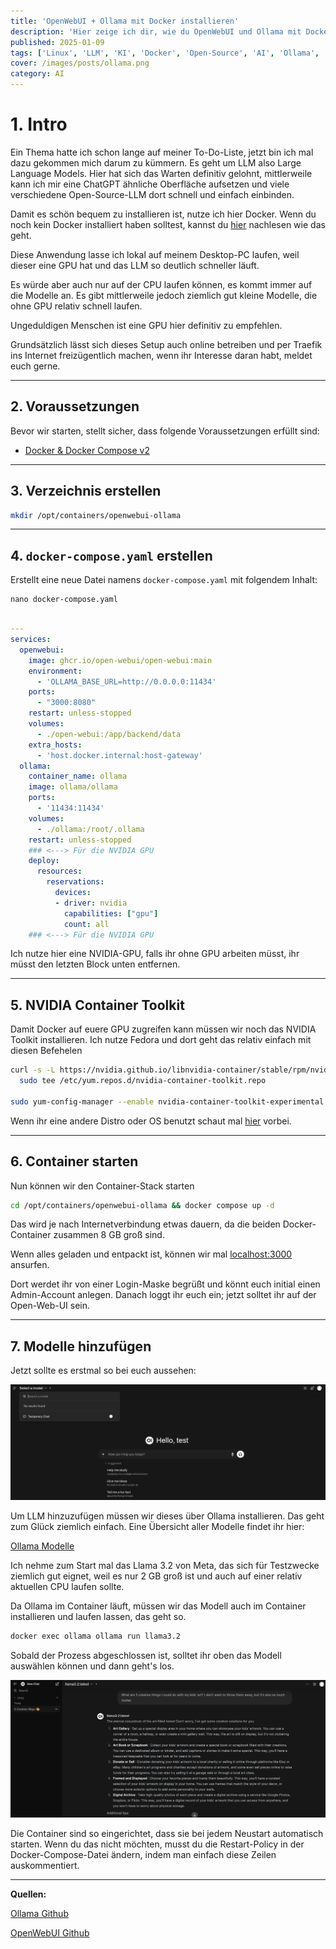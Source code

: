 ```yaml
---
title: 'OpenWebUI + Ollama mit Docker installieren'
description: 'Hier zeige ich dir, wie du OpenWebUI und Ollama mit Docker installieren kannst. So bekommst du eine ChatGPT ähnliche WebGUI.'
published: 2025-01-09
tags: ['Linux', 'LLM', 'KI', 'Docker', 'Open-Source', 'AI', 'Ollama', 'Openwebui']
cover: /images/posts/ollama.png
category: AI
---
```

# 1. Intro

Ein Thema hatte ich schon lange auf meiner To-Do-Liste, jetzt bin ich mal dazu gekommen mich darum zu kümmern. 
Es geht um LLM also Large Language Models. 
Hier hat sich das Warten definitiv gelohnt, mittlerweile kann ich mir eine ChatGPT ähnliche Oberfläche aufsetzen und viele verschiedene Open-Source-LLM dort schnell und einfach einbinden.

Damit es schön bequem zu installieren ist, nutze ich hier Docker.
Wenn du noch kein Docker installiert haben solltest, kannst du [hier](/posts/server-setup#5-docker-und-docker-compose) nachlesen wie das geht.

Diese Anwendung lasse ich lokal auf meinem Desktop-PC laufen, weil dieser eine GPU hat und das LLM so deutlich schneller läuft.

Es würde aber auch nur auf der CPU laufen können, es kommt immer auf die Modelle an. Es gibt mittlerweile jedoch ziemlich gut kleine Modelle, die ohne GPU relativ schnell laufen.

Ungeduldigen Menschen ist eine GPU hier definitiv zu empfehlen.

Grundsätzlich lässt sich dieses Setup auch online betreiben und per Traefik ins Internet freizügentlich machen, wenn ihr Interesse daran habt, meldet euch gerne.

---

## 2. Voraussetzungen

Bevor wir starten, stellt sicher, dass folgende Voraussetzungen erfüllt sind:

- [Docker & Docker Compose v2](/posts/server-setup#5-docker-und-docker-compose)

---

## 3. Verzeichnis erstellen

```bash
mkdir /opt/containers/openwebui-ollama
```

---

## 4. `docker-compose.yaml` erstellen

Erstellt eine neue Datei namens `docker-compose.yaml` mit folgendem Inhalt:

```shell
nano docker-compose.yaml
```

```yaml title="docker-compose.yaml"

---
services:
  openwebui:
    image: ghcr.io/open-webui/open-webui:main
    environment:
      - 'OLLAMA_BASE_URL=http://0.0.0.0:11434'
    ports:
      - "3000:8080"
    restart: unless-stopped
    volumes:
      - ./open-webui:/app/backend/data
    extra_hosts:
      - 'host.docker.internal:host-gateway'
  ollama:
    container_name: ollama
    image: ollama/ollama  
    ports:
      - '11434:11434'
    volumes:
      - ./ollama:/root/.ollama
    restart: unless-stopped
    ### <---> Für die NVIDIA GPU
    deploy:
      resources:
        reservations:
          devices:
          - driver: nvidia
            capabilities: ["gpu"]
            count: all
    ### <---> Für die NVIDIA GPU

``` 

Ich nutze hier eine NVIDIA-GPU, falls ihr ohne GPU arbeiten müsst, ihr müsst den letzten Block unten entfernen.

---

## 5. NVIDIA Container Toolkit

Damit Docker auf euere GPU zugreifen kann müssen wir noch das NVIDIA Toolkit installieren. Ich nutze Fedora und dort geht das relativ einfach mit diesen Befehelen

```bash
curl -s -L https://nvidia.github.io/libnvidia-container/stable/rpm/nvidia-container-toolkit.repo | \
  sudo tee /etc/yum.repos.d/nvidia-container-toolkit.repo

sudo yum-config-manager --enable nvidia-container-toolkit-experimental
```

Wenn ihr eine andere Distro oder OS benutzt schaut mal [hier](https://docs.nvidia.com/datacenter/cloud-native/container-toolkit/latest/install-guide.html) vorbei.

---

## 6. Container starten

Nun können wir den Container-Stack starten

```bash
cd /opt/containers/openwebui-ollama && docker compose up -d
```

Das wird je nach Internetverbindung etwas dauern, da die beiden Docker-Container zusammen 8 GB groß sind.

Wenn alles geladen und entpackt ist, können wir mal [localhost:3000](http://localhost:3000) ansurfen.

Dort werdet ihr von einer Login-Maske begrüßt und könnt euch initial einen Admin-Account anlegen.
Danach loggt ihr euch ein; jetzt solltet ihr auf der Open-Web-UI sein.

---

## 7. Modelle hinzufügen

Jetzt sollte es erstmal so bei euch aussehen:

![open-webui](openwebui1.png)

Um LLM hinzuzufügen müssen wir dieses über Ollama installieren. Das geht zum Glück ziemlich einfach. Eine Übersicht aller Modelle findet ihr hier:

[Ollama Modelle](https://ollama.com/search)

Ich nehme zum Start mal das Llama 3.2 von Meta, das sich für Testzwecke ziemlich gut eignet, weil es nur 2 GB groß ist und auch auf einer relativ aktuellen CPU laufen sollte. 

Da Ollama im Container läuft, müssen wir das Modell auch im Container installieren und laufen lassen, das geht so. 

```bash
docker exec ollama ollama run llama3.2
```

Sobald der Prozess abgeschlossen ist, solltet ihr oben das Modell auswählen können und dann geht's los. 

![open-webui](openwebui2.png)

Die Container sind so eingerichtet, dass sie bei jedem Neustart automatisch starten. Wenn du das nicht möchten, musst du die Restart-Policy in der Docker-Compose-Datei ändern, indem man einfach diese Zeilen auskommentiert.

---

**Quellen:**

[Ollama Github](https://github.com/ollama/ollama)

[OpenWebUI Github](https://github.com/open-webui/open-webui)